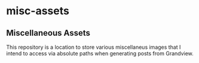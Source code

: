 # misc-assets 

## Miscellaneous Assets

This repository is a location to store various miscellaneus images that I intend to access via absolute paths when generating posts from Grandview.

